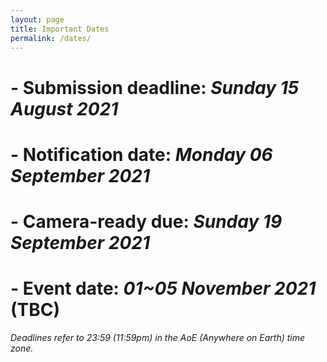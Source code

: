 ```yaml
---
layout: page
title: Important Dates
permalink: /dates/
---
```


# - **Submission deadline:**	*Sunday 15 August 2021*
# - **Notification date:**	*Monday 06 September 2021*
# - **Camera-ready due:**	*Sunday 19 September 2021*
# - **Event date:**	*01~05 November 2021* (TBC)

*Deadlines refer to 23:59 (11:59pm) in the AoE (Anywhere on Earth) time zone.*
